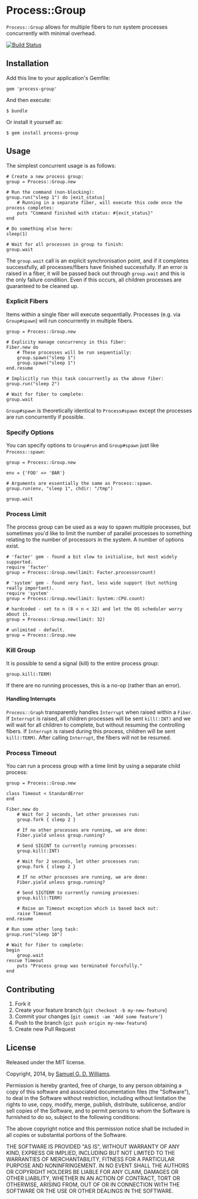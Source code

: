 # Process::Group

`Process::Group` allows for multiple fibers to run system processes concurrently with minimal overhead.

[![Build Status](https://travis-ci.org/ioquatix/process-group.png?branch=master)](https://travis-ci.org/ioquatix/process-group)

## Installation

Add this line to your application's Gemfile:

    gem 'process-group'

And then execute:

    $ bundle

Or install it yourself as:

    $ gem install process-group

## Usage

The simplest concurrent usage is as follows:

	# Create a new process group:
	group = Process::Group.new
	
	# Run the command (non-blocking):
	group.run("sleep 1") do |exit_status|
		# Running in a separate fiber, will execute this code once the process completes:
		puts "Command finished with status: #{exit_status}"
	end
	
	# Do something else here:
	sleep(1)
	
	# Wait for all processes in group to finish:
	group.wait

The `group.wait` call is an explicit synchronisation point, and if it completes successfully, all processes/fibers have finished successfully. If an error is raised in a fiber, it will be passed back out through `group.wait` and this is the only failure condition. Even if this occurs, all children processes are guaranteed to be cleaned up.

### Explicit Fibers

Items within a single fiber will execute sequentially. Processes (e.g. via `Group#spawn`) will run concurrently in multiple fibers.

	group = Process::Group.new
	
	# Explicity manage concurrency in this fiber:
	Fiber.new do
		# These processes will be run sequentially:
		group.spawn("sleep 1")
		group.spawn("sleep 1")
	end.resume
	
	# Implicitly run this task concurrently as the above fiber:
	group.run("sleep 2")
	
	# Wait for fiber to complete:
	group.wait

`Group#spawn` is theoretically identical to `Process#spawn` except the processes are run concurrently if possible.

### Specify Options

You can specify options to `Group#run` and `Group#spawn` just like `Process::spawn`:

	group = Process::Group.new
	
	env = {'FOO' => 'BAR'}
	
	# Arguments are essentially the same as Process::spawn.
	group.run(env, "sleep 1", chdir: "/tmp")
	
	group.wait

### Process Limit

The process group can be used as a way to spawn multiple processes, but sometimes you'd like to limit the number of parallel processes to something relating to the number of processors in the system. A number of options exist.

	# 'facter' gem - found a bit slow to initialise, but most widely supported.
	require 'facter'
	group = Process::Group.new(limit: Facter.processorcount)
	
	# 'system' gem - found very fast, less wide support (but nothing really important).
	require 'system'
	group = Process::Group.new(limit: System::CPU.count)
	
	# hardcoded - set to n (8 < n < 32) and let the OS scheduler worry about it.
	group = Process::Group.new(limit: 32)
	
	# unlimited - default.
	group = Process::Group.new

### Kill Group

It is possible to send a signal (kill) to the entire process group:

	group.kill(:TERM)

If there are no running processes, this is a no-op (rather than an error).

#### Handling Interrupts

`Process::Graph` transparently handles `Interrupt` when raised within a `Fiber`. If `Interrupt` is raised, all children processes will be sent `kill(:INT)` and we will wait for all children to complete, but without resuming the controlling fibers. If `Interrupt` is raised during this process, children will be sent `kill(:TERM)`. After calling `Interrupt`, the fibers will not be resumed.

### Process Timeout

You can run a process group with a time limit by using a separate child process:

	group = Process::Group.new
	
	class Timeout < StandardError
	end
	
	Fiber.new do
		# Wait for 2 seconds, let other processes run:
		group.fork { sleep 2 }
		
		# If no other processes are running, we are done:
		Fiber.yield unless group.running?
		
		# Send SIGINT to currently running processes:
		group.kill(:INT)
		
		# Wait for 2 seconds, let other processes run:
		group.fork { sleep 2 }
		
		# If no other processes are running, we are done:
		Fiber.yield unless group.running?
		
		# Send SIGTERM to currently running processes:
		group.kill(:TERM)
		
		# Raise an Timeout exception which is based back out:
		raise Timeout
	end.resume
	
	# Run some other long task:
	group.run("sleep 10")
	
	# Wait for fiber to complete:
	begin
		group.wait
	rescue Timeout
		puts "Process group was terminated forcefully."
	end

## Contributing

1. Fork it
2. Create your feature branch (`git checkout -b my-new-feature`)
3. Commit your changes (`git commit -am 'Add some feature'`)
4. Push to the branch (`git push origin my-new-feature`)
5. Create new Pull Request

## License

Released under the MIT license.

Copyright, 2014, by [Samuel G. D. Williams](http://www.codeotaku.com/samuel-williams).

Permission is hereby granted, free of charge, to any person obtaining a copy
of this software and associated documentation files (the "Software"), to deal
in the Software without restriction, including without limitation the rights
to use, copy, modify, merge, publish, distribute, sublicense, and/or sell
copies of the Software, and to permit persons to whom the Software is
furnished to do so, subject to the following conditions:

The above copyright notice and this permission notice shall be included in
all copies or substantial portions of the Software.

THE SOFTWARE IS PROVIDED "AS IS", WITHOUT WARRANTY OF ANY KIND, EXPRESS OR
IMPLIED, INCLUDING BUT NOT LIMITED TO THE WARRANTIES OF MERCHANTABILITY,
FITNESS FOR A PARTICULAR PURPOSE AND NONINFRINGEMENT. IN NO EVENT SHALL THE
AUTHORS OR COPYRIGHT HOLDERS BE LIABLE FOR ANY CLAIM, DAMAGES OR OTHER
LIABILITY, WHETHER IN AN ACTION OF CONTRACT, TORT OR OTHERWISE, ARISING FROM,
OUT OF OR IN CONNECTION WITH THE SOFTWARE OR THE USE OR OTHER DEALINGS IN
THE SOFTWARE.
